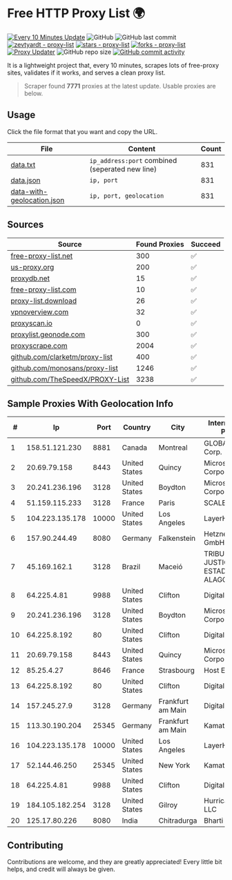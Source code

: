 
# Free HTTP Proxy List 🌍

[![Every 10 Minutes Update](https://github.com/mertguvencli/http-proxy-list/actions/workflows/main.yml/badge.svg?branch=main)](https://github.com/mertguvencli/http-proxy-list/actions/workflows/main.yml)
![GitHub](https://img.shields.io/github/license/mertguvencli/http-proxy-list)
![GitHub last commit](https://img.shields.io/github/last-commit/mertguvencli/http-proxy-list)
[![zevtyardt - proxy-list](https://img.shields.io/static/v1?label=zevtyardt&message=proxy-list&color=blue&logo=github)](https://github.com/zevtyardt/proxy-list "Go to GitHub repo")
[![stars - proxy-list](https://img.shields.io/github/stars/zevtyardt/proxy-list?style=social)](https://github.com/zevtyardt/proxy-list)
[![forks - proxy-list](https://img.shields.io/github/forks/zevtyardt/proxy-list?style=social)](https://github.com/zevtyardt/proxy-list)
[![Proxy Updater](https://github.com/zevtyardt/proxy-list/workflows/Proxy%20Updater/badge.svg)](https://github.com/zevtyardt/proxy-list/actions?query=workflow:"Proxy+Updater")
![GitHub repo size](https://img.shields.io/github/repo-size/zevtyardt/proxy-list)
[![GitHub commit activity](https://img.shields.io/github/commit-activity/m/zevtyardt/proxy-list?logo=commits)](https://github.com/zevtyardt/proxy-list/commits/main)

It is a lightweight project that, every 10 minutes, scrapes lots of free-proxy sites, validates if it works, and serves a clean proxy list.

> Scraper found **7771** proxies at the latest update. Usable proxies are below.

## Usage

Click the file format that you want and copy the URL.

|File|Content|Count|
|----|-------|-----|
|[data.txt](https://raw.githubusercontent.com/mertguvencli/http-proxy-list/main/proxy-list/data.txt)|`ip_address:port` combined (seperated new line)|831|
|[data.json](https://raw.githubusercontent.com/mertguvencli/http-proxy-list/main/proxy-list/data.json)|`ip, port`|831|
|[data-with-geolocation.json](https://raw.githubusercontent.com/mertguvencli/http-proxy-list/main/proxy-list/data-with-geolocation.json)|`ip, port, geolocation`|831|

## Sources

|Source|Found Proxies|Succeed|
|------|-------------|-------|
|[free-proxy-list.net](https://free-proxy-list.net)|300|✅|
|[us-proxy.org](https://www.us-proxy.org)|200|✅|
|[proxydb.net](http://proxydb.net)|15|✅|
|[free-proxy-list.com](https://free-proxy-list.com/?page=&port=&type%5B%5D=http&type%5B%5D=https&up_time=0&search=Search)|10|✅|
|[proxy-list.download](https://www.proxy-list.download/HTTP)|26|✅|
|[vpnoverview.com](https://vpnoverview.com/privacy/anonymous-browsing/free-proxy-servers)|32|✅|
|[proxyscan.io](https://www.proxyscan.io)|0|✅|
|[proxylist.geonode.com](https://proxylist.geonode.com/api/proxy-list?limit=300&page=1&sort_by=lastChecked&sort_type=desc&protocols=http,https)|300|✅|
|[proxyscrape.com](https://api.proxyscrape.com/v2/?request=displayproxies&protocol=http&timeout=10000&country=all&ssl=all&anonymity=all)|2004|✅|
|[github.com/clarketm/proxy-list](https://raw.githubusercontent.com/clarketm/proxy-list/master/proxy-list-raw.txt)|400|✅|
|[github.com/monosans/proxy-list](https://raw.githubusercontent.com/monosans/proxy-list/main/proxies/http.txt)|1246|✅|
|[github.com/TheSpeedX/PROXY-List](https://raw.githubusercontent.com/TheSpeedX/PROXY-List/master/http.txt)|3238|✅|


## Sample Proxies With Geolocation Info

|#|Ip|Port|Country|City|Internet Service Provider|
|-|--|----|-------|----|-------------------------|
|1|158.51.121.230|8881|Canada|Montreal|GLOBALTELEHOST Corp.|
|2|20.69.79.158|8443|United States|Quincy|Microsoft Corporation|
|3|20.241.236.196|3128|United States|Boydton|Microsoft Corporation|
|4|51.159.115.233|3128|France|Paris|SCALEWAY|
|5|104.223.135.178|10000|United States|Los Angeles|LayerHost|
|6|157.90.244.49|8080|Germany|Falkenstein|Hetzner Online GmbH|
|7|45.169.162.1|3128|Brazil|Maceió|TRIBUNAL DE JUSTIÇA DO ESTADO DE ALAGOAS|
|8|64.225.4.81|9988|United States|Clifton|DigitalOcean, LLC|
|9|20.241.236.196|3128|United States|Boydton|Microsoft Corporation|
|10|64.225.8.192|80|United States|Clifton|DigitalOcean, LLC|
|11|20.69.79.158|8443|United States|Quincy|Microsoft Corporation|
|12|85.25.4.27|8646|France|Strasbourg|Host Europe GmbH|
|13|64.225.8.192|80|United States|Clifton|DigitalOcean, LLC|
|14|157.245.27.9|3128|Germany|Frankfurt am Main|DigitalOcean, LLC|
|15|113.30.190.204|25345|Germany|Frankfurt am Main|Kamatera Inc|
|16|104.223.135.178|10000|United States|Los Angeles|LayerHost|
|17|52.144.46.250|25345|United States|New York|Kamatera, Inc.|
|18|64.225.4.81|9988|United States|Clifton|DigitalOcean, LLC|
|19|184.105.182.254|3128|United States|Gilroy|Hurricane Electric LLC|
|20|125.17.80.226|8080|India|Chitradurga|Bharti Airtel|



## Contributing

Contributions are welcome, and they are greatly appreciated! Every
little bit helps, and credit will always be given.

